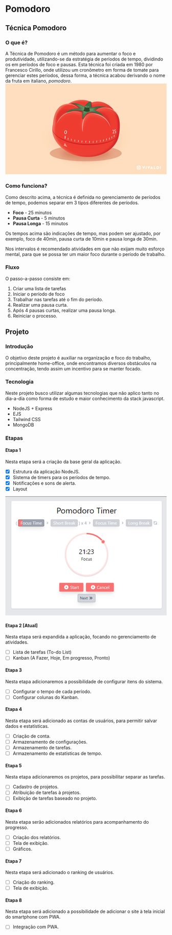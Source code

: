 # Pomodoro
## Técnica Pomodoro
### O que é?
A Técnica de Pomodoro é um método para aumentar o foco e produtividade, utilizando-se da estratégia de períodos de tempo, dividindo os em períodos de foco e pausas.
Esta técnica foi criada em 1980 por Francesco Cirillo, onde utilizou um cronômetro em forma de tomate para gerenciar estes períodos, dessa forma, a técnica acabou derivando o nome da fruta em italiano, *pomodoro*.
![Pomodoro Timer](/docs/tomato-timer.png)

### Como funciona?
Como descrito acima, a técnica é definida no gerenciamento de períodos de tempo, podemos separar em 3 tipos diferentes de períodos.

- **Foco** - 25 minutos
- **Pausa Curta** - 5 minutos
- **Pausa Longa** - 15 minutos

Os tempos acima são indicações de tempo, mas podem ser ajustado, por exemplo, foco de 40min, pausa curta de 10min e pausa longa de 30min.

Nos intervalos é recomendado atividades em que não exijam muito esforço mental, para que se possa ter um maior foco durante o período de trabalho. 

### Fluxo
O passo-a-passo consiste em:
1. Criar uma lista de tarefas
2. Iniciar o período de foco
3. Trabalhar nas tarefas até o fim do período.
4. Realizar uma pausa curta.
5. Após 4 pausas curtas, realizar uma pausa longa.
6. Reiniciar o processo.

## Projeto
### Introdução
O objetivo deste projeto é auxiliar na organização e foco do trabalho, principalmente home-office, onde encontramos diversos obstáculos na concentração, tendo assim um incentivo para se manter focado.
### Tecnologia
Neste projeto busco utilizar algumas tecnologias que não aplico tanto no dia-a-dia como forma de estudo e maior conhecimento da stack javascript.
- NodeJS + Express
- EJS
- Tailwind CSS
- MongoDB

### Etapas
#### Etapa 1
Nesta etapa será a criação da base geral da aplicação.
- [x] Estrutura da aplicação NodeJS.
- [x] Sistema de timers para os períodos de tempo.
- [x] Notificações e sons de alerta.
- [x] Layout

![Versão 1](/docs/v1.png)

#### Etapa 2 [Atual]
Nesta etapa será expandida a aplicação, focando no gerenciamento de atividades.
- [ ] Lista de tarefas (To-do List)
- [ ] Kanban (A Fazer, Hoje, Em progresso, Pronto)

#### Etapa 3
Nesta etapa adicionaremos a possibilidade de configurar itens do sistema.
- [ ] Configurar o tempo de cada período.
- [ ] Configurar colunas do Kanban.

#### Etapa 4
Nesta etapa será adicionado as contas de usuários, para permitir salvar dados e estatísticas.
- [ ] Criação de conta.
- [ ] Armazenamento de configurações.
- [ ] Armazenamento de tarefas.
- [ ] Armazenamento de estatísticas de tempo.

#### Etapa 5
Nesta etapa adicionaremos os projetos, para possibilitar separar as tarefas.
- [ ] Cadastro de projetos.
- [ ] Atribuição de tarefas à projetos.
- [ ] Exibição de tarefas baseado no projeto.

#### Etapa 6
Nesta etapa serão adicionados relatórios para acompanhamento do progresso.
- [ ] Criação dos relatórios.
- [ ] Tela de exibição.
- [ ] Gráficos.

#### Etapa 7
Nesta etapa será adicionado o ranking de usuários.
- [ ] Criação do ranking.
- [ ] Tela de exibição.

#### Etapa 8
Nesta etapa será adicionado a possibilidade de adicionar o site à tela inicial do smartphone com PWA.
- [ ] Integração com PWA.